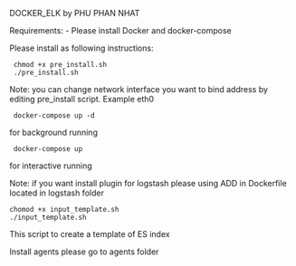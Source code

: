 DOCKER_ELK by PHU PHAN NHAT



Requirements:
      - Please install Docker and docker-compose 
	  
	  
	  
Please install as following instructions:
```
 chmod +x pre_install.sh
 ./pre_install.sh
```
Note: you can change network interface you want to bind address by editing pre_install script. Example eth0
```
 docker-compose up -d
``` 
 for background running
``` 
 docker-compose up
 ```
 for interactive running
 
 Note: if you want install plugin for logstash please using ADD in Dockerfile located in logstash folder
 
 ```
 chomod +x input_template.sh
 ./input_template.sh
 ```
 This script to create a template of ES index
 
 Install agents please go to agents folder 
 